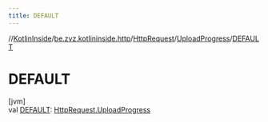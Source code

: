 ```yaml
---
title: DEFAULT
---
```

//[KotlinInside](../../../../index.html)/[be.zvz.kotlininside.http](../../index.html)/[HttpRequest](../index.html)/[UploadProgress](index.html)/[DEFAULT](-d-e-f-a-u-l-t.html)



# DEFAULT



[jvm]\
val [DEFAULT](-d-e-f-a-u-l-t.html): [HttpRequest.UploadProgress](index.html)




